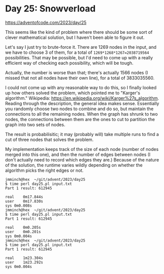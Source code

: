 # Day 25: Snowverload

<https://adventofcode.com/2023/day/25>

This seems like the kind of problem where there should be some sort of
clever mathematical solution, but I haven't been able to figure it out.

Let's say I just try to brute-force it. There are 1269 nodes in the input,
and we have to choose 3 of them, for a total of `1269*1268*1267=2038719564`
possibilities. That may be possible, but I'd need to come up with a really
efficient way of checking each possibility, which will be tough.

Actually, the number is worse than that; there's actually 1566 nodes (I
missed that not all nodes have their own line), for a total of 3833035560.

I could not come up with any reasonable way to do this, so I finally looked
up how others solved the problem, which pointed me to "Karger's algorithm."
Wikipedia: <https://en.wikipedia.org/wiki/Karger%27s_algorithm>. Reading
through the description, the general idea makes sense. Essentially you
randomly choose two nodes to combine and do so, but maintain the connections
to all the remaining nodes. When the graph has shrunk to two nodes, the
connections between them are the ones to cut to partition the graph into two
sets of nodes.

The result is probabilisitic; it may (probably will) take multiple runs to
find a cut of three nodes that solves the problem.

My implementation keeps track of the size of each node (number of nodes
merged into this one), and then the number of edges between nodes (I don't
actually need to record which edges they are.) Because of the nature of the
solution, the runtime varies wildly depending on whether the algorithm picks
the right edges or not.

```
jmminch@hex  ~/git/advent/2023/day25
$ time perl day25.pl input.txt 
Part 1 result: 612945

real	0m17.844s
user	0m17.830s
sys	0m0.008s
jmminch@hex  ~/git/advent/2023/day25
$ time perl day25.pl input.txt 
Part 1 result: 612945

real	0m0.205s
user	0m0.201s
sys	0m0.004s
jmminch@hex  ~/git/advent/2023/day25
$ time perl day25.pl input.txt 
Part 1 result: 612945

real	1m23.304s
user	1m23.292s
sys	0m0.004s
```
